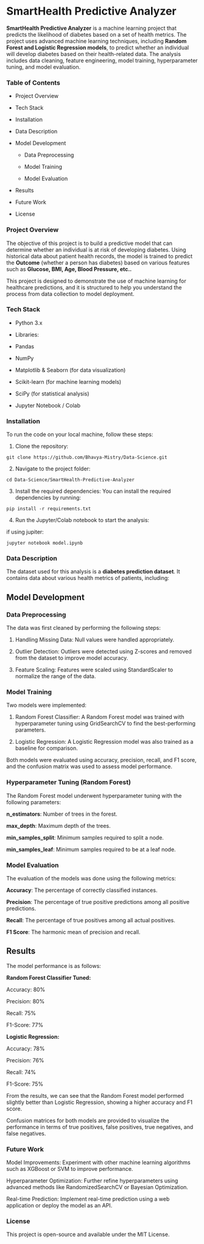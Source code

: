 # SmartHealth Predictive Analyzer
**SmartHealth Predictive Analyzer** is a machine learning project that predicts the likelihood of diabetes based on a set of health metrics. The project uses advanced machine learning techniques, including **Random Forest and Logistic Regression models**, to predict whether an individual will develop diabetes based on their health-related data. The analysis includes data cleaning, feature engineering, model training, hyperparameter tuning, and model evaluation.

### Table of Contents
- Project Overview

- Tech Stack

- Installation

- Data Description

- Model Development

  - Data Preprocessing

  - Model Training

  - Model Evaluation

- Results

- Future Work

- License

### Project Overview
The objective of this project is to build a predictive model that can determine whether an individual is at risk of developing diabetes. Using historical data about patient health records, the model is trained to predict the **Outcome** (whether a person has diabetes) based on various features such as **Glucose, BMI, Age, Blood Pressure, etc..**

This project is designed to demonstrate the use of machine learning for healthcare predictions, and it is structured to help you understand the process from data collection to model deployment.

### Tech Stack
- Python 3.x

- Libraries:

 - Pandas

 - NumPy

 - Matplotlib & Seaborn (for data visualization)

 - Scikit-learn (for machine learning models)

 - SciPy (for statistical analysis)

- Jupyter Notebook / Colab 

### Installation
To run the code on your local machine, follow these steps:

1. Clone the repository:


``` 
git clone https://github.com/Bhavya-Mistry/Data-Science.git 
```
2. Navigate to the project folder:

```
cd Data-Science/SmartHealth-Predictive-Analyzer
```

3. Install the required dependencies: You can install the required dependencies by running:

```
pip install -r requirements.txt
```

4. Run the Jupyter/Colab notebook to start the analysis:

if using jupiter:
```
jupyter notebook model.ipynb
```

### Data Description
The dataset used for this analysis is a **diabetes prediction dataset**. It contains data about various health metrics of patients, including:

## Model Development
### Data Preprocessing
The data was first cleaned by performing the following steps:

1. Handling Missing Data: Null values were handled appropriately.

2. Outlier Detection: Outliers were detected using Z-scores and removed from the dataset to improve model accuracy.

3. Feature Scaling: Features were scaled using StandardScaler to normalize the range of the data.

### Model Training
Two models were implemented:

1. Random Forest Classifier: A Random Forest model was trained with hyperparameter tuning using GridSearchCV to find the best-performing parameters.

2. Logistic Regression: A Logistic Regression model was also trained as a baseline for comparison.

Both models were evaluated using accuracy, precision, recall, and F1 score, and the confusion matrix was used to assess model performance.

### Hyperparameter Tuning (Random Forest)
The Random Forest model underwent hyperparameter tuning with the following parameters:

**n_estimators**: Number of trees in the forest.

**max_depth**: Maximum depth of the trees.

**min_samples_split**: Minimum samples required to split a node.

**min_samples_leaf**: Minimum samples required to be at a leaf node.

### Model Evaluation
The evaluation of the models was done using the following metrics:

**Accuracy**: The percentage of correctly classified instances.

**Precision**: The percentage of true positive predictions among all positive predictions.

**Recall**: The percentage of true positives among all actual positives.

**F1 Score**: The harmonic mean of precision and recall.

## Results
The model performance is as follows:

**Random Forest Classifier Tuned:**

Accuracy: 80%

Precision: 80%

Recall: 75%

F1-Score: 77%

**Logistic Regression:**

Accuracy: 78%

Precision: 76%

Recall: 74%

F1-Score: 75%

From the results, we can see that the Random Forest model performed slightly better than Logistic Regression, showing a higher accuracy and F1 score.

Confusion matrices for both models are provided to visualize the performance in terms of true positives, false positives, true negatives, and false negatives.

### Future Work
Model Improvements: Experiment with other machine learning algorithms such as XGBoost or SVM to improve performance.

Hyperparameter Optimization: Further refine hyperparameters using advanced methods like RandomizedSearchCV or Bayesian Optimization.

Real-time Prediction: Implement real-time prediction using a web application or deploy the model as an API.

### License
This project is open-source and available under the MIT License.
